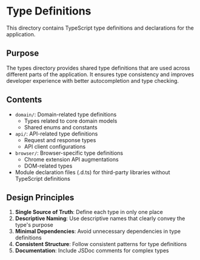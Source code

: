 # Type Definitions

This directory contains TypeScript type definitions and declarations for the application.

## Purpose

The types directory provides shared type definitions that are used across different parts of the application. It ensures type consistency and improves developer experience with better autocompletion and type checking.

## Contents

- `domain/`: Domain-related type definitions
  - Types related to core domain models
  - Shared enums and constants
- `api/`: API-related type definitions
  - Request and response types
  - API client configurations
- `browser/`: Browser-specific type definitions
  - Chrome extension API augmentations
  - DOM-related types
- Module declaration files (.d.ts) for third-party libraries without TypeScript definitions

## Design Principles

1. **Single Source of Truth**: Define each type in only one place
2. **Descriptive Naming**: Use descriptive names that clearly convey the type's purpose
3. **Minimal Dependencies**: Avoid unnecessary dependencies in type definitions
4. **Consistent Structure**: Follow consistent patterns for type definitions
5. **Documentation**: Include JSDoc comments for complex types
